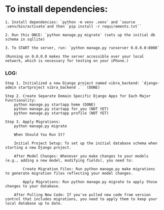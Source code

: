 # To install dependencies:
    
    1. Install dependencies: `python -m venv .venv` and `source .venv/bin/activate`and then `pip install -r requirements.txt``

    2. Run this ONCE: `python manage.py migrate` (sets up the initial db schema in sqllite)

    3. To START the server, run: `python manage.py runserver 0.0.0.0:8000` 
    
    (Running on 0.0.0.0 makes the server accessible over your local network, which is necessary for testing on your iPhone.)


### LOG:

    Step 1. Initialized a new Django project named vibra_backend: `django-admin startproject vibra_backend .`` (DONE)

    Step 2. Create Separate Domain Specific Django Apps for Each Major Functionality: 
        python manage.py startapp home (DONE)
        python manage.py startapp for_you (NOT YET)
        python manage.py startapp profile (NOT YET)

    Step 3. Apply Migrations:
        python manage.py migrate

        When Should You Run It?

        Initial Project Setup: To set up the initial database schema when starting a new Django project.

        After Model Changes: Whenever you make changes to your models (e.g., adding a new model, modifying fields), you need to:

            Create Migration Files: Run python manage.py make migrations to generate migration files reflecting your model changes.

            Apply Migrations: Run python manage.py migrate to apply those changes to your database.

        After Pulling New Code: If you've pulled new code from version control that includes migrations, you need to apply them to keep your local database up to date.


